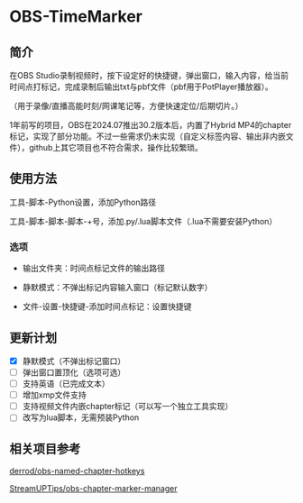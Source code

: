 # OBS-TimeMarker
## 简介
在OBS Studio录制视频时，按下设定好的快捷键，弹出窗口，输入内容，给当前时间点打标记，完成录制后输出txt与pbf文件（pbf用于PotPlayer播放器）。

（用于录像/直播高能时刻/网课笔记等，方便快速定位/后期切片。）

1年前写的项目，OBS在2024.07推出30.2版本后，内置了Hybrid MP4的chapter标记，实现了部分功能。不过一些需求仍未实现（自定义标签内容、输出非内嵌文件），github上其它项目也不符合需求，操作比较繁琐。

## 使用方法
工具-脚本-Python设置，添加Python路径

工具-脚本-脚本-脚本-+号，添加.py/.lua脚本文件（.lua不需要安装Python）

### 选项
- 输出文件夹：时间点标记文件的输出路径

- 静默模式：不弹出标记内容输入窗口（标记默认数字）

- 文件-设置-快捷键-添加时间点标记：设置快捷键

## 更新计划
- [x] 静默模式（不弹出标记窗口）
- [ ] 弹出窗口置顶化（选项可选）
- [ ] 支持英语（已完成文本）
- [ ] 增加xmp文件支持
- [ ] 支持视频文件内嵌chapter标记（可以写一个独立工具实现）
- [ ] 改写为lua脚本，无需预装Python

## 相关项目参考
[derrod/obs-named-chapter-hotkeys](https://github.com/derrod/obs-named-chapter-hotkeys)

[StreamUPTips/obs-chapter-marker-manager](https://github.com/StreamUPTips/obs-chapter-marker-manager)
